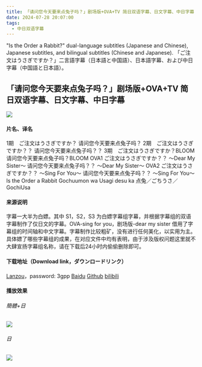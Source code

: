 ```yaml
---
title: 「请问您今天要来点兔子吗？」剧场版+OVA+TV 简日双语字幕、日文字幕、中日字幕
date: 2024-07-28 20:07:00
tags:
  - 中日双语字幕
---
```


"Is the Order a Rabbit?" dual-language subtitles (Japanese and Chinese), Japanese subtitles, and bilingual subtitles (Chinese and Japanese).
「ご注文はうさぎですか？」二言語字幕（日本語と中国語）、日本語字幕、および中日字幕（中国語と日本語）。

<!-- more -->

## 「请问您今天要来点兔子吗？」剧场版+OVA+TV 简日双语字幕、日文字幕、中日字幕

![](https://raw.githubusercontent.com.lwtdzh.ip-ddns.com/lwtdzh/imghost/master/img/20241219194006078.webp)

#### 片名、译名
1期 ご注文はうさぎですか？ 请问您今天要来点兔子吗？
2期 ご注文はうさぎですか？？ 请问您今天要来点兔子吗？？
3期 ご注文はうさぎですか？BLOOM 请问您今天要来点兔子吗？BLOOM
OVA1 ご注文はうさぎですか？？ 〜Dear My Sister〜 请问您今天要来点兔子吗？？ ～Dear My Sister～
OVA2 ご注文はうさぎですか？？ 〜Sing For You〜 请问您今天要来点兔子吗？？ ～Sing For You～
Is the Order a Rabbit
Gochuumon wa Usagi desu ka
点兔／ごちうさ／GochiUsa

#### 来源说明
字幕一大半为白嫖。其中 S1，S2，S3 为白嫖字幕组字幕，并根据字幕组的双语字幕制作了仅日文的字幕。OVA-sing for you，剧场版-dear my sister 借用了字幕组的时间轴和中文字幕。字幕制作比较粗矿，没有进行任何美化，以实用为主。具体嫖了哪些字幕组的成果，在对应文件中均有表明，由于涉及版权问题这里就不大肆宣扬字幕组名称，请在下载后24小时内偷偷删除即可。

#### 下载地址（Download link，ダウンロードリンク）
[Lanzou](https://wwl.lanzoub.com/b0r9ew3ta)，password: 3gpp
[Baidu](https://pan.baidu.com/s/1FjEAShyfuAC4cDKWggACGA?pwd=t7qt)
[Github](https://github.com/lwtdzh/imghost/blob/master/subs/%E7%82%B9%E5%85%94.zip)
[bilibili](已被阿瓦隆，这也是被迫自开博客的目的)

#### 播放效果
###### 簡體+日
![](https://raw.githubusercontent.com.lwtdzh.ip-ddns.com/lwtdzh/imghost/master/img/20241219194335866.jpg)
###### 日
![](https://raw.githubusercontent.com.lwtdzh.ip-ddns.com/lwtdzh/imghost/master/img/20241219194335904.jpg)
